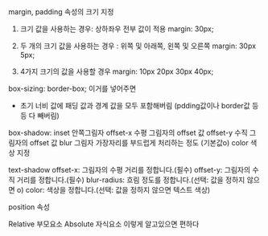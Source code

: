 margin, padding 속성의 크기 지정

1. 크기 값을 사용하는 경우: 상하좌우 전부 값이 적용
   margin: 30px;

2. 두 개의 크기 값을 사용하는 경우 : 위쪽 및 아래쪽, 왼쪽 및 오른쪽
   margin: 30px 5px;

3. 4가지 크기의 값을 사용할 경우
   margin: 10px 20px 30px 40px;

box-sizing: border-box;
이거를 넣어주면

- 초기 너비 값에 패딩 값과 경계 값을 모두 포함해버림
  (pdding값이나 border값 등등 다 빼버림)

box-shadow:
inset 안쪽그림자
offset-x 수평 그림자의 offset 값
offset-y 수직 그림자의 offset 값
blur 그림자 가장자리를 부드럽게 처리하는 정도 (기본값o)
color 색상 지정

text-shadow
offset-x: 그림자의 수평 거리를 정합니다.(필수)
offset-y: 그림자의 수직 거리를 정합니다.(필수)
blur-radius: 흐림 정도를 정합니다.(선택: 값을 정하지 않으면 o)
color: 색상을 정합니다.(선택: 값을 정하지 않으면 텍스트 색상)

position 속성

Relative 부모요소
Absolute 자식요소
이렇게 알고있으면 편하다
